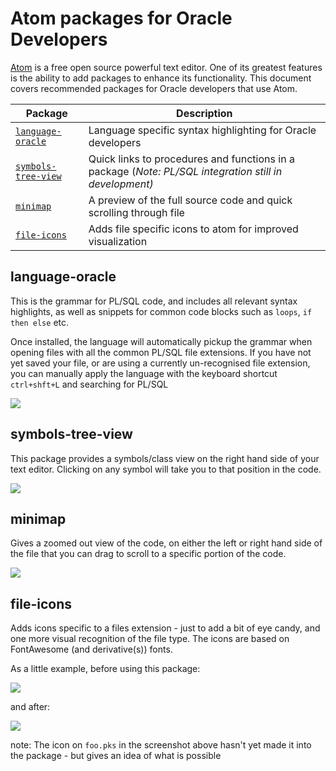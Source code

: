 # Atom packages for Oracle Developers

[Atom](atom.io) is a free open source powerful text editor. One of its greatest features is the ability to add packages to enhance its functionality. This document covers recommended packages for Oracle developers that use Atom.


Package                                                           | Description
----------------------------------------------------------------- | -------------------------
[`language-oracle`](https://atom.io/packages/language-oracle)     | Language specific syntax highlighting for Oracle developers
[`symbols-tree-view`](https://atom.io/packages/symbols-tree-view) | Quick links to procedures and functions in a package (_Note: PL/SQL integration still in development)_
[`minimap`](https://atom.io/packages/minimap)                     | A preview of the full source code and quick scrolling through file
[`file-icons`](https://atom.io/packages/file-icons)               | Adds file specific icons to atom for improved visualization

## language-oracle

This is the grammar for PL/SQL code, and includes all relevant syntax highlights, as well as snippets for common code blocks such as `loops`, `if then else` etc.

Once installed, the language will automatically pickup the grammar when opening files with all the common PL/SQL file extensions. If you have not yet saved your file, or are using a currently un-recognised file extension, you can manually apply the language with the keyboard shortcut `ctrl+shft+L` and searching for PL/SQL

![](https://cloud.githubusercontent.com/assets/1747643/11353907/74f00ca6-929b-11e5-89f1-4a52dca44787.png)

## symbols-tree-view

This package provides a symbols/class view on the right hand side of your text editor. Clicking on any symbol will take you to that position in the code.

![](https://cloud.githubusercontent.com/assets/1747643/11354004/62272df6-929c-11e5-89a4-adc802e6349c.png)

## minimap

Gives a zoomed out view of the code, on either the left or right hand side of the file that you can drag to scroll to a specific portion of the code.

![](https://cloud.githubusercontent.com/assets/1747643/11354495/f057cc2c-929f-11e5-8d31-d7252f001ec9.png)

## file-icons

Adds icons specific to a files extension - just to add a bit of eye candy, and one more visual recognition of the file type. The icons are based on FontAwesome (and derivative(s)) fonts.

As a little example, before using this package:

![](https://cloud.githubusercontent.com/assets/1747643/11354338/d6529614-929e-11e5-9bb9-b7325e5aaaf2.png)

and after:

![](https://cloud.githubusercontent.com/assets/1747643/11354347/e8358f62-929e-11e5-832c-a4b085ec07b6.png)

note: The icon on `foo.pks` in the screenshot above hasn't yet made it into the package - but gives an idea of what is possible
